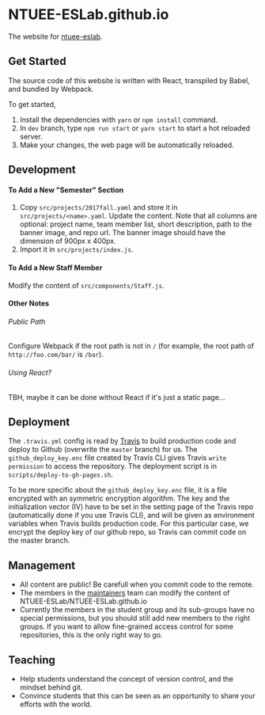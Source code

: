 NTUEE-ESLab.github.io
====================

The website for [ntuee-eslab](ntuee-eslab.github.io).

## Get Started

The source code of this website is written with React, transpiled by Babel, and bundled by Webpack.

To get started,

1. Install the dependencies with `yarn` or `npm install` command.
2. In `dev` branch, type `npm run start` or `yarn start` to start a hot reloaded server.
3. Make your changes, the web page will be automatically reloaded.

## Development

#### To Add a New "Semester" Section

1. Copy `src/projects/2017fall.yaml` and store it in `src/projects/<name>.yaml`. Update the content. Note that all columns are optional: project name, team member list, short description, path to the banner image, and repo url. The banner image should have the dimension of 900px x 400px.
2. Import it in `src/projects/index.js`.

#### To Add a New Staff Member

Modify the content of `src/components/Staff.js`.

#### Other Notes

###### Public Path

Configure Webpack if the root path is not in `/` (for example,  the root path of `http://foo.com/bar/` is `/bar`).

###### Using React?

TBH, maybe it can be done without React if it's just a static page...

## Deployment

The `.travis.yml` config is read by [Travis](https://travis-ci.com) to build production code and deploy to Github (overwrite the `master` branch) for us. The `github_deploy_key.enc` file  created by Travis CLI gives Travis  `write permission` to access the repository. The deployment script is in `scripts/deploy-to-gh-pages.sh`.

To be more specific about the `github_deploy_key.enc` file, it is a file encrypted with an symmetric encryption algorithm. The key and the initialization vector (IV) have to be set in the setting page of the Travis repo (automatically done if you use Travis CLI), and will be given as environment variables when Travis builds production code. For this particular case, we encrypt the deploy key of our github repo, so Travis can commit code on the master branch.

## Management

* All content are public! Be carefull when you commit code to the remote.
* The members in the [maintainers](https://github.com/orgs/NTUEE-ESLab/teams/maintainters) team can modify the content of NTUEE-ESLab/NTUEE-ESLab.github.io
* Currently the members in the student group and its sub-groups have no special permissions, but you should still add new members to the right groups. If you want to allow fine-grained access control for some repositories, this is the only right way to go.

## Teaching

* Help students understand the concept of version control, and the mindset behind git.
* Convince students that this can be seen as an opportunity to share your efforts with the world.

